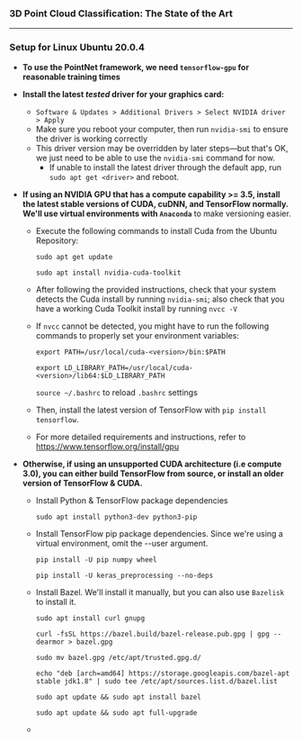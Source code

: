 

### 3D Point Cloud Classification: The State of the Art

---

### Setup for Linux Ubuntu 20.0.4

- **To use the PointNet framework, we need `tensorflow-gpu`  for reasonable training times**
- **Install the latest *tested* driver for your graphics card:** 
  - `Software & Updates > Additional Drivers > Select NVIDIA driver > Apply`
  - Make sure you reboot your computer, then run `nvidia-smi` to ensure the driver is working correctly
  - This driver version may be overridden by later steps—but that's OK, we just need to be able to use the `nvidia-smi` command for now.
    - If unable to install the latest driver through the default app, run `sudo apt get <driver>` and reboot.

- **If using an NVIDIA GPU that has a compute capability >= 3.5, install the latest stable versions of CUDA, cuDNN, and TensorFlow normally. We'll use virtual environments with `Anaconda`** to make versioning easier.

  - Execute the following commands to install Cuda from the Ubuntu Repository:

    `sudo apt get update`

    `sudo apt install nvidia-cuda-toolkit`

  - After following the provided instructions, check that your system detects the Cuda install by running `nvidia-smi`; also check that you have a working Cuda Toolkit install by running `nvcc -V`

  - If  `nvcc` cannot be detected, you might have to run the following commands to properly set your environment variables:

    `export PATH=/usr/local/cuda-<version>/bin:$PATH`	

    `export LD_LIBRARY_PATH=/usr/local/cuda-<version>/lib64:$LD_LIBRARY_PATH`

    `source ~/.bashrc` to reload `.bashrc` settings

  - Then, install the latest version of TensorFlow with `pip install tensorflow`. 

  - For more detailed requirements and instructions, refer to https://www.tensorflow.org/install/gpu

- **Otherwise, if using an unsupported CUDA architecture (i.e compute 3.0), you can either build TensorFlow from source, or install an older version of TensorFlow & CUDA.**

  - Install Python & TensorFlow package dependencies

    `sudo apt install python3-dev python3-pip`

  - Install TensorFlow pip package dependencies. Since we're using a virtual environment, omit the --user argument. 

    `pip install -U pip numpy wheel
    `

    `pip install -U keras_preprocessing --no-deps`

  - Install Bazel. We'll install it manually, but you can also use `Bazelisk` to install it.

    `sudo apt install curl gnupg`

    `curl -fsSL https://bazel.build/bazel-release.pub.gpg | gpg --dearmor > bazel.gpg`

    `sudo mv bazel.gpg /etc/apt/trusted.gpg.d/`

    `echo "deb [arch=amd64] https://storage.googleapis.com/bazel-apt stable jdk1.8" | sudo tee /etc/apt/sources.list.d/bazel.list`

    `sudo apt update && sudo apt install bazel`

    `sudo apt update && sudo apt full-upgrade`

  - 



